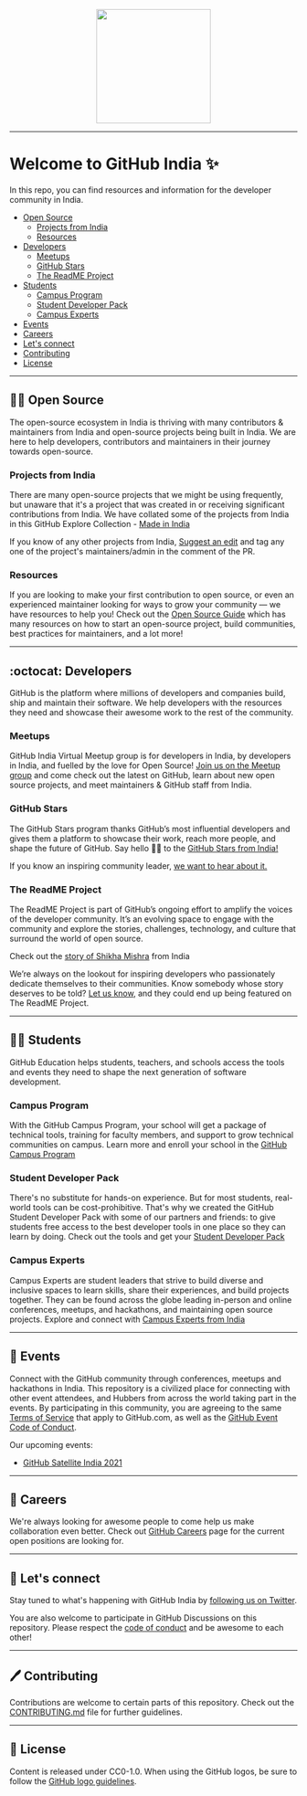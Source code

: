<p align="center">
<img src="https://brand.github.com/assets/images/logos/github-india-black.png" width="200">
</p>

---

# Welcome to GitHub India ✨ 

In this repo, you can find resources and information for the developer community in India.

 * [Open Source](#--open-source)
     * [Projects from India](#projects-from-india)
     * [Resources](#resources)
* [Developers](#octocat--developers)
     * [Meetups](#meetups)
     * [GitHub Stars](#github-stars)
     * [The ReadME Project](#the-readme-project)
* [Students](#-students)
     * [Campus Program](#campus-program)
     * [Student Developer Pack](#student-developer-pack)
     * [Campus Experts](#campus-experts)
* [Events](#-events)
* [Careers](#-careers)
* [Let's connect](#-lets-connect)
* [Contributing](#️-contributing)
* [License](#-license)

---

## 🧑‍💻  Open Source

The open-source ecosystem in India is thriving with many contributors & maintainers from India and open-source projects being built in India. We are here to help developers, contributors and maintainers in their journey towards open-source.

### Projects from India

There are many open-source projects that we might be using frequently, but unaware that it's a project that was created in or receiving significant contributions from India. We have collated some of the projects from India in this GitHub Explore Collection - [Made in India](https://github.com/collections/made-in-india)

If you know of any other projects from India, [Suggest an edit](https://github.com/github/explore/edit/main/collections/made-in-india/index.md?source=suggest-edits-made-in-india) and tag any one of the project's maintainers/admin in the comment of the PR.


### Resources

If you are looking to make your first contribution to open source, or even an experienced maintainer looking for ways to grow your community — we have resources to help you! Check out the [Open Source Guide](https://opensource.guide) which has many resources on how to start an open-source project, build communities, best practices for maintainers, and a lot more!

---

## :octocat:  Developers

GitHub is the platform where millions of developers and companies build, ship and maintain their software. We help developers with the resources they need and showcase their awesome work to the rest of the community.

### Meetups

GitHub India Virtual Meetup group is for developers in India, by developers in India, and fuelled by the love for Open Source! [Join us on the Meetup group](https://www.meetup.com/GitHub-India/) and come check out the latest on GitHub, learn about new open source projects, and meet maintainers & GitHub staff from India.

### GitHub Stars

The GitHub Stars program thanks GitHub’s most influential developers and gives them a platform to showcase their work, reach more people, and shape the future of GitHub. Say hello 👋🏼 to the [GitHub Stars from India!](https://stars.github.com/profiles/?country=India)

If you know an inspiring community leader, [we want to hear about it.](https://stars.github.com/nominate/)


### The ReadME Project

The ReadME Project is part of GitHub’s ongoing effort to amplify the voices of the developer community. It’s an evolving space to engage with the community and explore the stories, challenges, technology, and culture that surround the world of open source.

Check out the [story of Shikha Mishra](https://github.com/readme/shikha-mishra) from India

We’re always on the lookout for inspiring developers who passionately dedicate themselves to their communities. Know somebody whose story deserves to be told? [Let us know](https://github.com/readme/nominate), and they could end up being featured on The ReadME Project.

---

## 🧑‍🎓 Students

GitHub Education helps students, teachers, and schools access the tools and events they need to shape the next generation of software development.

### Campus Program

With the GitHub Campus Program, your school will get a package of technical tools, training for faculty members, and support to grow technical communities on campus. Learn more and enroll your school in the [GitHub Campus Program](https://education.github.com/schools)

### Student Developer Pack

There's no substitute for hands-on experience. But for most students, real-world tools can be cost-prohibitive. That's why we created the GitHub Student Developer Pack with some of our partners and friends: to give students free access to the best developer tools in one place so they can learn by doing. Check out the tools and get your [Student Developer Pack](https://education.github.com/pack)

### Campus Experts

Campus Experts are student leaders that strive to build diverse and inclusive spaces to learn skills, share their experiences, and build projects together. They can be found across the globe leading in-person and online conferences, meetups, and hackathons, and maintaining open source projects. Explore and connect with [Campus Experts from India](https://githubcampus.expert/experts)

---

## 📢 Events

Connect with the GitHub community through conferences, meetups and hackathons in India. This repository is a civilized place for connecting with other event attendees, and Hubbers from across the world taking part in the events. By participating in this community, you are agreeing to the same [Terms of Service](https://help.github.com/articles/github-terms-of-service) that apply to GitHub.com, as well as the [GitHub Event Code of Conduct](https://docs.github.com/en/github/site-policy/github-event-code-of-conduct).

Our upcoming events:
- [GitHub Satellite India 2021](https://githubsatellite.com)

---

## 💼 Careers

We're always looking for awesome people to come help us make collaboration even better. Check out [GitHub Careers](https://github.com/careers) page for the current open positions are looking for.

---

## 💬 Let's connect

Stay tuned to what's happening with GitHub India by [following us on Twitter](https://twitter.com/GitHubIndia).

You are also welcome to participate in GitHub Discussions on this repository. Please respect the [code of conduct](CODE_OF_CONDUCT.md) and be awesome to each other!

---

## 🖊️ Contributing

Contributions are welcome to certain parts of this repository. Check out the [CONTRIBUTING.md](CONTRIBUTING.md) file for further guidelines.

---

## 📜 License

Content is released under CC0-1.0. 
When using the GitHub logos, be sure to follow the [GitHub logo guidelines](https://github.com/logos).

